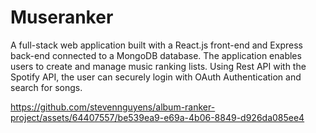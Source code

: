# Museranker

A full-stack web application built with a React.js front-end and Express back-end connected to a MongoDB database. The application enables users to create and manage music ranking lists. Using Rest API with the Spotify API, the user can securely login with OAuth Authentication and search for songs.   

https://github.com/stevennguyens/album-ranker-project/assets/64407557/be539ea9-e69a-4b06-8849-d926da085ee4

